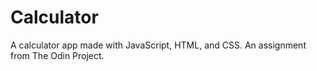 # Calculator
A calculator app made with JavaScript, HTML, and CSS.
An assignment from The Odin Project.
